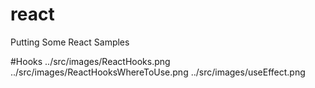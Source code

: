 # react
Putting Some React Samples

#Hooks
../src/images/ReactHooks.png
../src/images/ReactHooksWhereToUse.png
../src/images/useEffect.png
